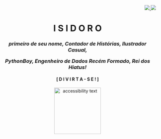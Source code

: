 <div align="right">
        
<a href="https://www.linkedin.com/in/isiumlord/" alt="LinkedIn" target="_blank">
  <img src="https://img.shields.io/badge/LinkedIn-0077B5?style=for-the-badge&logo=linkedin&logoColor=white">
<a href="https://twitter.com/Isiumlord" alt="Twitter" target="_blank">
  <img src="https://img.shields.io/badge/Twitter-1DA1F2?style=for-the-badge&logo=twitter&logoColor=white">
</a>

<div align="center">
        <h1>I S I D O R O</h1> 
        <p><h3><i>primeiro de seu nome, Contador de Histórias, Ilustrador Casual,
        <p>PythonBoy, Engenheiro de Dados Recém Formado, Rei dos Hiatus!</p></h3></i>
        <p><h4>[ D I V I R T A - S E ! ]</h4>
</div>
<p align="center">
    <img src="https://i.pinimg.com/originals/82/f1/eb/82f1eb287f576fc1630641187033d67a.gif" width="150" alt="accessibility text">
</p>
